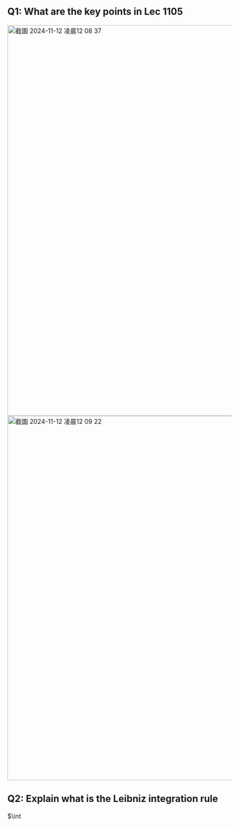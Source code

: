 ## Q1: What are the key points in Lec 1105

<img width="876" alt="截圖 2024-11-12 凌晨12 08 37" src="https://github.com/user-attachments/assets/5b451d61-ef63-4eaa-829a-ee0cb63f7698">
<img width="817" alt="截圖 2024-11-12 凌晨12 09 22" src="https://github.com/user-attachments/assets/d2139cee-63d6-4074-8ab9-3694d5c9f457">

## Q2: Explain what is the Leibniz integration rule
$\int
